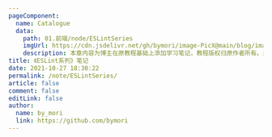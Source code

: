 ```yaml
---
pageComponent:
  name: Catalogue
  data:
    path: 01.前端/node/ESLintSeries
    imgUrl: https://cdn.jsdelivr.net/gh/bymori/image-PicX@main/blog/image.5r34b5h67l40.png
    description: 本章内容为博主在原教程基础上添加学习笔记，教程版权归原作者所有。来源：<a href='https://eslint.bootcss.com/' target='_blank'>《ESLint 系列》</a>
title: 《ESLint系列》笔记
date: 2021-10-27 18:30:22
permalink: /note/ESLintSeries/
article: false
comment: false
editLink: false
author:
  name: by_mori
  link: https://github.com/bymori
---
```

